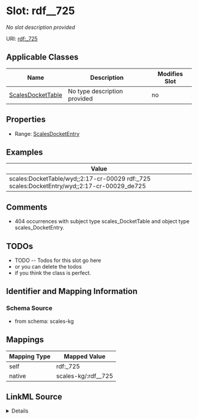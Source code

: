 

# Slot: rdf__725


_No slot description provided_





URI: [rdf:_725](http://www.w3.org/1999/02/22-rdf-syntax-ns#_725)



<!-- no inheritance hierarchy -->





## Applicable Classes

| Name | Description | Modifies Slot |
| --- | --- | --- |
| [ScalesDocketTable](../classes/ScalesDocketTable.md) | No type description provided |  no  |







## Properties

* Range: [ScalesDocketEntry](../classes/ScalesDocketEntry.md)






## Examples

| Value |
| --- |
| scales:DocketTable/wyd;;2:17-cr-00029 rdf:_725 scales:DocketEntry/wyd;;2:17-cr-00029_de725 |

## Comments

* 404 occurrences with subject type scales_DocketTable and object type scales_DocketEntry.

## TODOs

* TODO -- Todos for this slot go here
* or you can delete the todos
* if you think the class is perfect.

## Identifier and Mapping Information







### Schema Source


* from schema: scales-kg




## Mappings

| Mapping Type | Mapped Value |
| ---  | ---  |
| self | rdf:_725 |
| native | scales-kg/:rdf__725 |




## LinkML Source

<details>
```yaml
name: rdf__725
description: No slot description provided
todos:
- TODO -- Todos for this slot go here
- or you can delete the todos
- if you think the class is perfect.
comments:
- 404 occurrences with subject type scales_DocketTable and object type scales_DocketEntry.
examples:
- value: scales:DocketTable/wyd;;2:17-cr-00029 rdf:_725 scales:DocketEntry/wyd;;2:17-cr-00029_de725
from_schema: scales-kg
rank: 1000
slot_uri: rdf:_725
alias: rdf__725
domain_of:
- scales_DocketTable
range: scales_DocketEntry

```
</details>